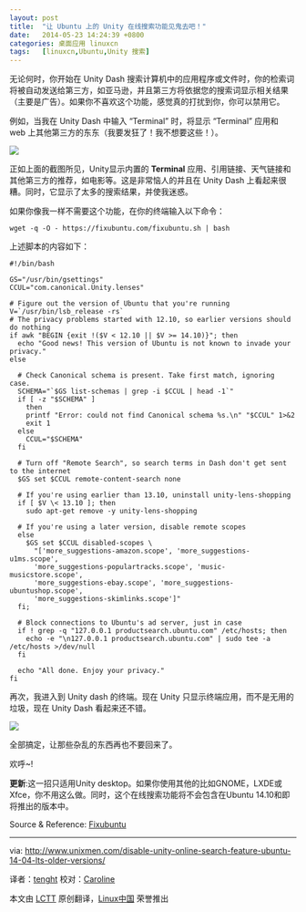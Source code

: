 ```yaml
---
layout: post
title:	"让 Ubuntu 上的 Unity 在线搜索功能见鬼去吧！"
date:	2014-05-23 14:24:39 +0800 
categories:	桌面应用 linuxcn 
tags:	[linuxcn,Ubuntu,Unity 搜索]
---
```



无论何时，你开始在 Unity Dash 搜索计算机中的应用程序或文件时，你的检索词将被自动发送给第三方，如亚马逊，并且第三方将依据您的搜索词显示相关结果（主要是广告）。如果你不喜欢这个功能，感觉真的打扰到你，你可以禁用它。


例如，当我在 Unity Dash 中输入 “Terminal” 时，将显示 “Terminal” 应用和 web 上其他第三方的东东（我要发狂了！我不想要这些！）。


![](/Asserts/Images//attachment/album/201405/23/142452j5q8x29lol542zqx.png)


正如上面的截图所见，Unity显示内置的 **Terminal** 应用、引用链接、天气链接和其他第三方的推荐，如电影等。这是非常恼人的并且在 Unity Dash 上看起来很糟。同时，它显示了太多的搜索结果，并使我迷惑。


如果你像我一样不需要这个功能，在你的终端输入以下命令：



```
wget -q -O - https://fixubuntu.com/fixubuntu.sh | bash

```

上述脚本的内容如下：



```
#!/bin/bash

GS="/usr/bin/gsettings"
CCUL="com.canonical.Unity.lenses"

# Figure out the version of Ubuntu that you're running
V=`/usr/bin/lsb_release -rs`
# The privacy problems started with 12.10, so earlier versions should do nothing
if awk "BEGIN {exit !($V < 12.10 || $V >= 14.10)}"; then
  echo "Good news! This version of Ubuntu is not known to invade your privacy."
else

  # Check Canonical schema is present. Take first match, ignoring case.
  SCHEMA="`$GS list-schemas | grep -i $CCUL | head -1`"
  if [ -z "$SCHEMA" ]
    then
    printf "Error: could not find Canonical schema %s.\n" "$CCUL" 1>&2
    exit 1
  else
    CCUL="$SCHEMA"
  fi

  # Turn off "Remote Search", so search terms in Dash don't get sent to the internet
  $GS set $CCUL remote-content-search none

  # If you're using earlier than 13.10, uninstall unity-lens-shopping
  if [ $V \< 13.10 ]; then
    sudo apt-get remove -y unity-lens-shopping

  # If you're using a later version, disable remote scopes
  else
    $GS set $CCUL disabled-scopes \
      "['more_suggestions-amazon.scope', 'more_suggestions-u1ms.scope',
      'more_suggestions-populartracks.scope', 'music-musicstore.scope',
      'more_suggestions-ebay.scope', 'more_suggestions-ubuntushop.scope',
      'more_suggestions-skimlinks.scope']"
  fi;

  # Block connections to Ubuntu's ad server, just in case
  if ! grep -q "127.0.0.1 productsearch.ubuntu.com" /etc/hosts; then
    echo -e "\n127.0.0.1 productsearch.ubuntu.com" | sudo tee -a /etc/hosts >/dev/null
  fi

  echo "All done. Enjoy your privacy."
fi

```

再次，我进入到 Unity dash 的终端。现在 Unity 只显示终端应用，而不是无用的垃圾，现在 Unity Dash 看起来还不错。


![](/Asserts/Images//attachment/album/201405/23/142506wqlkzmqexqvrqqz5.png)


全部搞定，让那些杂乱的东西再也不要回来了。


欢呼~!


**更新**:这一招只适用Unity desktop。如果你使用其他的比如GNOME，LXDE或Xfce，你不用这么做。同时，这个在线搜索功能将不会包含在Ubuntu 14.10和即将推出的版本中。


Source & Reference: [Fixubuntu](https://fixubuntu.com/)




---


via: <http://www.unixmen.com/disable-unity-online-search-feature-ubuntu-14-04-lts-older-versions/>


译者：[tenght](https://github.com/tenght) 校对：[Caroline](https://github.com/carolinewuyan)


本文由 [LCTT](https://github.com/LCTT/TranslateProject) 原创翻译，[Linux中国](http://linux.cn/) 荣誉推出
